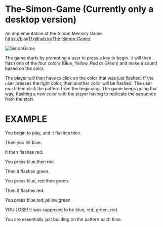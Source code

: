 # The-Simon-Game (Currently only a desktop version)
An implementation of the Simon Memory Game.
https://tjjay17.github.io/The-Simon-Game/

![SimonGame](https://user-images.githubusercontent.com/56407501/107498782-32e88b80-6b62-11eb-8bdb-3a552b727b85.gif)


The game starts by prompting a user to press a key to begin.
It will then flash one of the four colors (Blue, Yellow, Red or Green) and make a sound based on the color.

The player will then have to click on the color that was just flashed. If the user presses the right color, then another color will be flashed. The user must then click the pattern from the beginning. The game keeps going that way, flashing a new color with the player having to replicate the sequence from the start.

# EXAMPLE 

You begin to play, and it flashes blue.

Then you hit blue. 

It then flashes red. 

You press blue,then red. 

Then it flashes green.

You press blue, red then green.

Then it flashes red.

You press blue,red,yellow,green.

YOU LOSE! It was supposed to be blue, red, green, red.

You are essentially just building on the pattern each time.
